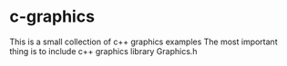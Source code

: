 # c-graphics
This is a small collection of c++ graphics examples
The most important thing is to include c++ graphics library
Graphics.h
